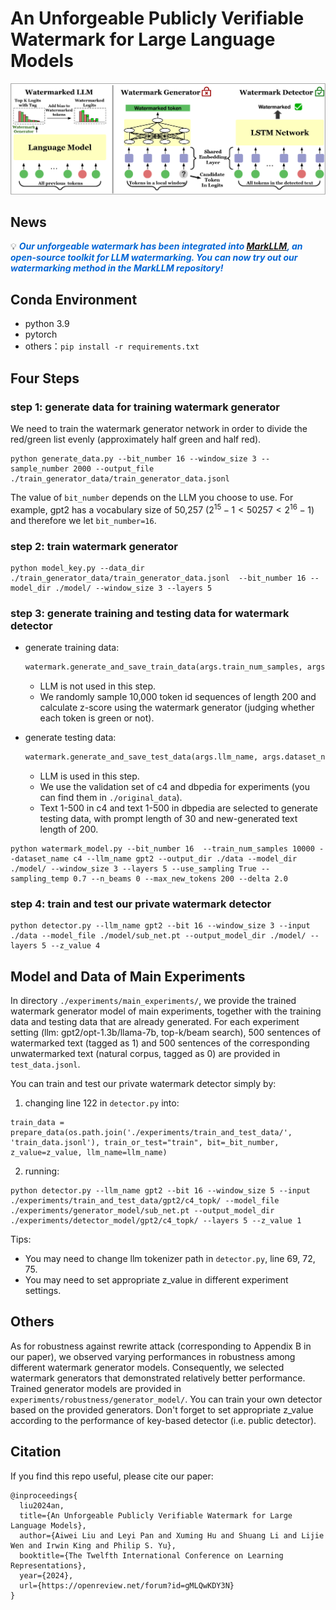 # An Unforgeable Publicly Verifiable Watermark for Large Language Models

![UPV](./figs/private-watermark.png)

## News

💡 **_<span style="color: #0366d6;">Our unforgeable watermark has been integrated into [MarkLLM](https://github.com/THU-BPM/MarkLLM), an open-source toolkit for LLM watermarking. You can now try out our watermarking method in the MarkLLM repository!</span>_**

## Conda Environment

- python 3.9
- pytorch
- others：`pip install -r requirements.txt`

## Four Steps

### step 1: generate data for training watermark generator

We need to train the watermark generator network in order to divide the red/green list evenly (approximately half green and half red).

```shell
python generate_data.py --bit_number 16 --window_size 3 --sample_number 2000 --output_file ./train_generator_data/train_generator_data.jsonl
```

The value of `bit_number` depends on the LLM you choose to use. For example, gpt2 has a vocabulary size of 50,257 ($2^{15}-1<50257<2^{16}-1$) and therefore we let `bit_number=16`.

### step 2: train watermark generator

```shell
python model_key.py --data_dir ./train_generator_data/train_generator_data.jsonl  --bit_number 16 --model_dir ./model/ --window_size 3 --layers 5
```

### step 3: generate training and testing data for watermark detector

- generate training data:

  ```python
  watermark.generate_and_save_train_data(args.train_num_samples, args.output_dir)
  ```

  - LLM is not used in this step.
  - We randomly sample 10,000 token id sequences of length 200 and calculate z-score using the watermark generator (judging whether each token is green or not).
- generate testing data:

  ```python
  watermark.generate_and_save_test_data(args.llm_name, args.dataset_name, args.output_dir, args.sampling_temp, args.max_new_tokens)
  ```

  - LLM is used in this step.
  - We use the validation set of c4 and dbpedia for experiments (you can find them in `./original_data`).
  - Text 1-500 in c4 and text 1-500 in dbpedia are selected to generate testing data, with prompt length of 30 and new-generated text length of 200.

```shell
python watermark_model.py --bit_number 16  --train_num_samples 10000 --dataset_name c4 --llm_name gpt2 --output_dir ./data --model_dir ./model/ --window_size 3 --layers 5 --use_sampling True --sampling_temp 0.7 --n_beams 0 --max_new_tokens 200 --delta 2.0
```

### step 4: train and test our private watermark detector

```shell
python detector.py --llm_name gpt2 --bit 16 --window_size 3 --input ./data --model_file ./model/sub_net.pt --output_model_dir ./model/ --layers 5 --z_value 4
```

## Model and Data of Main Experiments
In directory `./experiments/main_experiments/`, we provide the trained watermark generator model of main experiments, together with the training data and testing data that are already generated. For each experiment setting (llm: gpt2/opt-1.3b/llama-7b, top-k/beam search), 500 sentences of watermarked text (tagged as 1) and 500 sentences of the corresponding unwatermarked text (natural corpus, tagged as 0) are provided in `test_data.jsonl`.

You can train and test our private watermark detector simply by:
1. changing line 122 in `detector.py` into:
```
train_data = prepare_data(os.path.join('./experiments/train_and_test_data/', 'train_data.jsonl'), train_or_test="train", bit=_bit_number, z_value=z_value, llm_name=llm_name)
```
2. running: 
```shell
python detector.py --llm_name gpt2 --bit 16 --window_size 5 --input ./experiments/train_and_test_data/gpt2/c4_topk/ --model_file ./experiments/generator_model/sub_net.pt --output_model_dir ./experiments/detector_model/gpt2/c4_topk/ --layers 5 --z_value 1
```
Tips: 
- You may need to change llm tokenizer path in `detector.py`, line 69, 72, 75.
- You may need to set appropriate z_value in different experiment settings.

## Others
As for robustness against rewrite attack (corresponding to Appendix B in our paper), we observed varying performances in robustness among different watermark generator models. Consequently, we selected watermark generators that demonstrated relatively better performance. Trained generator models are provided in `experiments/robustness/generator_model/`. You can train your own detector based on the provided generators. Don't forget to set appropriate z_value according to the performance of key-based detector (i.e. public detector).

## Citation

If you find this repo useful, please cite our paper:

```
@inproceedings{
  liu2024an,
  title={An Unforgeable Publicly Verifiable Watermark for Large Language Models},
  author={Aiwei Liu and Leyi Pan and Xuming Hu and Shuang Li and Lijie Wen and Irwin King and Philip S. Yu},
  booktitle={The Twelfth International Conference on Learning Representations},
  year={2024},
  url={https://openreview.net/forum?id=gMLQwKDY3N}
}
```
